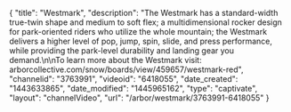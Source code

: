 {
    "title": "Westmark",
    "description": "The Westmark has a standard-width true-twin shape and medium to soft flex; a multidimensional rocker design for park-oriented riders who utilize the whole mountain; the Westmark delivers a higher level of pop, jump, spin, slide, and press performance, while providing the park-level durability and landing gear you demand.\n\nTo learn more about the Westmark visit: arborcollective.com\/snow\/boards\/view\/459657\/westmark-red",
    "channelid": "3763991",
    "videoid": "6418055",
    "date_created": "1443633865",
    "date_modified": "1445965162",
    "type": "captivate",
    "layout": "channelVideo",
    "url": "\/arbor\/westmark\/3763991-6418055"
}